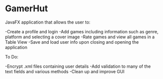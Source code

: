 # GamerHut
JavaFX application that allows the user to:

-Create a profile and login
-Add games including information such as genre, platform and selecting a cover image
-Rate games and view all games in a Table View
-Save and load user info upon closing and opening the application

To Do:

-Encrypt .xml files containing user details
-Add validation to many of the text fields and various methods
-Clean up and improve GUI

